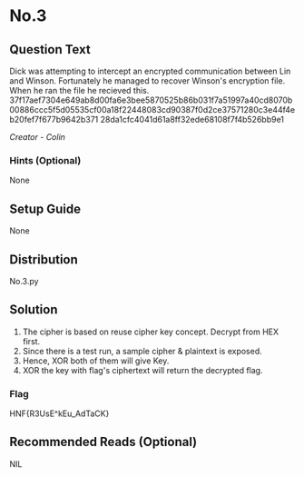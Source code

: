 # No.3

## Question Text
Dick was attempting to intercept an encrypted communication between Lin and Winson. Fortunately he managed to recover Winson's encryption file. When he ran the file he recieved this.
37f17aef7304e649ab8d00fa6e3bee5870525b86b031f7a51997a40cd8070b00886ccc5f5d05535cf00a18f22448083cd90387f0d2ce37571280c3e44f4eb20fef7f677b9642b371
28da1cfc4041d61a8ff32ede68108f7f4b526bb9e1

*Creator - Colin*

### Hints (Optional)
None

## Setup Guide
None

## Distribution
No.3.py

## Solution
1. The cipher is based on reuse cipher key concept. Decrypt from HEX first.
2. Since there is a test run, a sample cipher & plaintext is exposed.
3. Hence, XOR both of them will give Key.
4. XOR the key with flag's ciphertext will return the decrypted flag.

### Flag
HNF{R3UsE^kEu_AdTaCK}

## Recommended Reads (Optional)
NIL